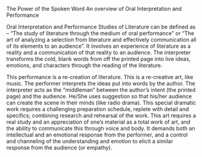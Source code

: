 The Power of the Spoken Word
An overview of Oral Interpretation and Performance

Oral Interpretation and Performance Studies of Literature can be defined as – “The study of literature through the medium of oral performance” or “The art of analyzing a selection from literature and effectively communication all of its elements to an audience”. It involves an experience of literature as a reality and a communication of that reality to an audience. The interpreter transforms the cold, blank words from off the printed page into live ideas, emotions, and characters through the reading of the literature.

This performance is a re-creation of literature. This is a re-creative art, like music. The performer interprets the ideas put into words by the author. The interpreter acts as the “middleman” between the author’s intent (the printed page) and the audience. He/She uses suggestion so that his/her audience can create the scene in their minds (like radio drama).  This special dramatic work requires a challenging preparation schedule, replete with detail and specifics; combining research and rehearsal of the work. This art requires a real study and an appreciation of one’s material as a total work of art, and the ability to communicate this through voice and body. It demands both an intellectual and an emotional response from the performer, and a control and channeling of the understanding and emotion to elicit a similar response from the audience (or empathy).


